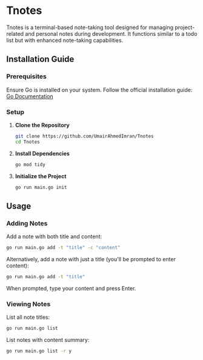 # Tnotes

Tnotes is a terminal-based note-taking tool designed for managing project-related and personal notes during development. It functions similar to a todo list but with enhanced note-taking capabilities.

## Installation Guide

### Prerequisites

Ensure Go is installed on your system. Follow the official installation guide: [Go Documentation](https://go.dev/doc/install)

### Setup

1. **Clone the Repository**

   ```bash
   git clone https://github.com/UmairAhmedImran/Tnotes
   cd Tnotes
   ```

2. **Install Dependencies**

   ```bash
   go mod tidy
   ```

3. **Initialize the Project**

   ```bash
   go run main.go init
   ```

## Usage

### Adding Notes

Add a note with both title and content:

```bash
go run main.go add -t "title" -c "content"
```

Alternatively, add a note with just a title (you'll be prompted to enter content):

```bash
go run main.go add -t "title"
```

When prompted, type your content and press Enter.

### Viewing Notes

List all note titles:

```bash
go run main.go list
```

List notes with content summary:

```bash
go run main.go list -r y
```

